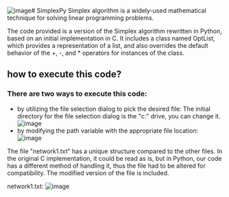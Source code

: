 ![image](https://github.com/MohamedAboSaleh/SimplexPy/assets/135134225/2cb1b533-29a6-45a5-b72e-7dd95444fd61)# SimplexPy
Simplex algorithm is a widely-used mathematical technique for solving linear programming problems.

The code provided is a version of the Simplex algorithm rewritten in Python, based on an initial implementation in C. It includes a class named OptList, which provides a representation of a list, and also overrides the default behavior of the +, -, and * operators for instances of the class.

## how to execute this code?
### There are two ways to execute this code:
* by utilizing the file selection dialog to pick the desired file:
The initial directory for the file selection dialog is the "c:" drive, you can change it.
  ![image](https://github.com/MohamedAboSaleh/SimplexPy/assets/135134225/ed41e73b-bb1d-4108-b8eb-fed7b6b1b41d)
* by modifying the path variable with the appropriate file location:
 	![image](https://github.com/MohamedAboSaleh/SimplexPy/assets/135134225/04172c80-a1f0-43e7-abc6-abdbb9446590)

The file "network1.txt" has a unique structure compared to the other files. In the original C implementation, it could be read as is, but in Python, our code has a different method of handling it, thus the file had to be altered for compatibility. The modified version of the file is included.

network1.txt:
![image](https://github.com/MohamedAboSaleh/SimplexPy/assets/135134225/cb4b496c-61a9-4c13-b09c-3aed252e5c0c)
